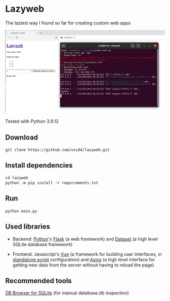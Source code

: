 # Lazyweb

The laziest way I found so far for creating custom web apps

![image preview](preview.png)

Tested with Python 3.9.12

## Download

```git clone https://github.com/void4/lazyweb.git```

## Install dependencies

```
cd lazyweb
python -m pip install -r requirements.txt
```

## Run

```python main.py```

## Used libraries

- Backend: [Python](https://www.python.org/)'s [Flask](https://flask.palletsprojects.com/en/2.2.x/quickstart/) (a web framework) and [Dataset](https://dataset.readthedocs.io/) (a high level SQLite database framework)

- Frontend: Javascript's [Vue](https://vuejs.org/guide/extras/ways-of-using-vue.html) (a framework for building user interfaces, in [standalone script](https://vuejs.org/guide/extras/ways-of-using-vue.html) configuration) and [Axios](https://github.com/axios/axios) (a high level interface for getting new data from the server without having to reload the page)

## Recommended tools

[DB Browser for SQLite](https://sqlitebrowser.org/) (for manual database.db inspection)
